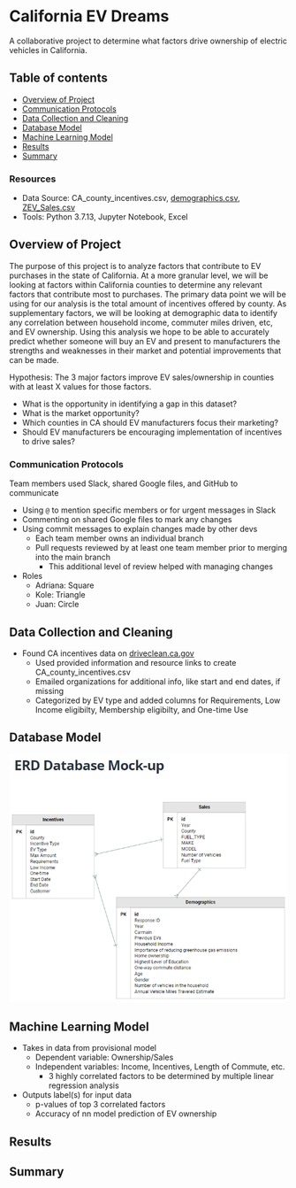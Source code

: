 # California EV Dreams
A collaborative project to determine what factors drive ownership of electric vehicles in California.

## Table of contents
* [Overview of Project](#overview-of-project)
* [Communication Protocols](#communication-protocols)
* [Data Collection and Cleaning](#data-collection-and-cleaning)
* [Database Model](#database-model)
* [Machine Learning Model](#machine-learning-model)
* [Results](#results)
* [Summary](#summary)

### Resources
- Data Source: CA_county_incentives.csv, [demographics.csv](https://datadryad.org/stash/dataset/doi:10.25338/B8P313), [ZEV_Sales.csv](https://www.energy.ca.gov/data-reports/energy-almanac/zero-emission-vehicle-and-infrastructure-statistics/new-zev-sales)
- Tools: Python 3.7.13, Jupyter Notebook, Excel

## Overview of Project
The purpose of this project is to analyze factors that contribute to EV purchases in the state of California. At a more granular level, we will be looking at factors within California counties to determine any relevant factors that contribute most to purchases. The primary data point we will be using for our analysis is the total amount of incentives offered by county. As supplementary factors, we will be looking at demographic data to identify any correlation between household income, commuter miles driven, etc, and EV ownership. Using this analysis we hope to be able to accurately predict whether someone will buy an EV and present to manufacturers the strengths and weaknesses in their market and potential improvements that can be made.

Hypothesis: The 3 major factors improve EV sales/ownership in counties with at least X values for those factors.
- What is the opportunity in identifying a gap in this dataset?
- What is the market opportunity?
- Which counties in CA should EV manufacturers focus their marketing?
- Should EV manufacturers be encouraging implementation of incentives to drive sales?

### Communication Protocols
Team members used Slack, shared Google files, and GitHub to communicate
- Using `@` to mention specific members or for urgent messages in Slack
- Commenting on shared Google files to mark any changes
- Using commit messages to explain changes made by other devs
  - Each team member owns an individual branch
  - Pull requests reviewed by at least one team member prior to merging into the main branch
    - This additional level of review helped with managing changes
- Roles
  - Adriana: Square
  - Kole: Triangle
  - Juan: Circle

## Data Collection and Cleaning
<!-- This comment is hidden from public: Add bullet points and explain changes made to original datasets -->
- Found CA incentives data on [driveclean.ca.gov](https://driveclean.ca.gov/search-incentives)
  - Used provided information and resource links to create CA_county_incentives.csv
  - Emailed organizations for additional info, like start and end dates, if missing
  - Categorized by EV type and added columns for Requirements, Low Income eligibilty, Membership eligibilty, and One-time Use

## Database Model
<!-- This comment is hidden from public: Add ERD/excel database model and any bullet points -->
![ERD](ERD_mockup.png)

## Machine Learning Model
- Takes in data from provisional model
  - Dependent variable: Ownership/Sales
  - Independent variables: Income, Incentives, Length of Commute, etc.
    - 3 highly correlated factors to be determined by multiple linear regression analysis
- Outputs label(s) for input data
  - p-values of top 3 correlated factors
  - Accuracy of nn model prediction of EV ownership

## Results
<!-- This comment is hidden from public: Add wireframe example and any visualizations or bullet points for presentation -->

## Summary
